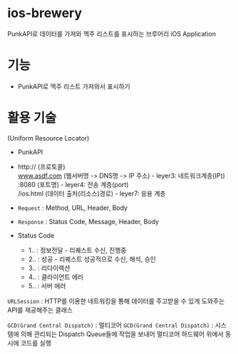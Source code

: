 # ios-brewery
PunkAPI로 데이터를 가져와 멕주 리스트를 표시하는 브루어리 iOS Application

# 기능
- PunkAPI로 맥주 리스트 가져와서 표시하기






# 활용 기술

(Uniform Resource Locator)

- PunkAPI


- http:// (프로토콜)   
    www.asdf.com (웹서버명 -> DNS명 -> IP 주소) - leyer3: 네트워크계층(IP))   
        :8080 (포트명) - leyer4: 전송 계층(port)   
            /ios.html (데이터 출처(리소스)경로) - leyer7: 응용 계층   

- ```Request``` : Method, URL, Header, Body   
- ```Response``` : Status Code, Message, Header, Body   

- Status Code   
    * 1.. : 정보전달 - 리퀘스트 수신, 진행중
    * 2.. : 성공 - 리퀘스트 성공적으로 수신, 해석, 승인
    * 3.. : 리다이렉션
    * 4.. : 클라이언트 에러
    * 5.. : 서버 에러

```URLSession``` :  HTTP를 이용한 네트워킹을 통해 데이터를 주고받을 수 있게 도와주는 API를 제공해주는 클래스   

```GCD(Grand Central Dispatch)``` : 멀티코어 
```GCD(Grand Central Dispatch)``` : 시스템에 의해 관리되는 Dispatch Queue들에 작업을 보내어 멀티코어 하드웨어 위에서 동시에 코드를 실행
